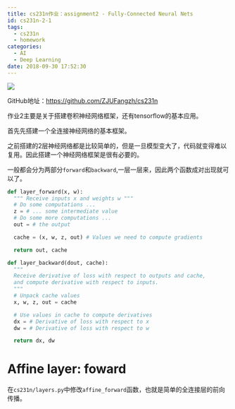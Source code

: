 ```yaml
---
title: cs231n作业：assignment2 - Fully-Connected Neural Nets
id: cs231n-2-1
tags:
  - cs231n
  - homework
categories:
  - AI
  - Deep Learning
date: 2018-09-30 17:52:30
---
```


![](http://ww1.sinaimg.cn/large/d40b6c29gy1fvrlvz19onj20yh0k1dms.jpg)

GitHub地址：https://github.com/ZJUFangzh/cs231n

作业2主要是关于搭建卷积神经网络框架，还有tensorflow的基本应用。

首先先搭建一个全连接神经网络的基本框架。

<!--more-->

之前搭建的2层神经网络都是比较简单的，但是一旦模型变大了，代码就变得难以复用。因此搭建一个神经网络框架是很有必要的。

一般都会分为两部分`forward`和`backward`,一层一层来，因此两个函数成对出现就可以了。

```python
def layer_forward(x, w):
  """ Receive inputs x and weights w """
  # Do some computations ...
  z = # ... some intermediate value
  # Do some more computations ...
  out = # the output

  cache = (x, w, z, out) # Values we need to compute gradients

  return out, cache
```

```python
def layer_backward(dout, cache):
  """
  Receive derivative of loss with respect to outputs and cache,
  and compute derivative with respect to inputs.
  """
  # Unpack cache values
  x, w, z, out = cache

  # Use values in cache to compute derivatives
  dx = # Derivative of loss with respect to x
  dw = # Derivative of loss with respect to w

  return dx, dw
```



# Affine layer: foward

在`cs231n/layers.py`中修改`affine_forward`函数，也就是简单的全连接层的前向传播。





